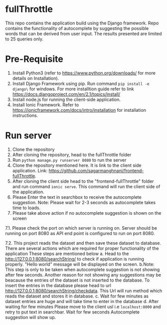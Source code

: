 # fullThrottle
This repo contains the application build using the Django framework. Repo contains the functionality of autocomplete by suggesting the possible words that can be derived from user input. The results presented are limited to 25 queries only.

# Pre-Requisite
1. Install Python3 (refer to https://www.python.org/downloads/ for more details on Installation).
2. Install Django Framework using pip. Run command `pip install -e django\` for windows. For more installtion guide refer to link https://docs.djangoproject.com/en/2.1/topics/install/ 
3. Install node.js for running the client-side application.
4. Install Ionic Framework. Refer to https://ionicframework.com/docs/intro/installation for installation instructions.

# Run server

1. Clone the repository
2. After cloning the repository, head to the fullThrottle folder
3. Run `python manage.py runserver 8080` to run the server
4. Clone the repository mentioned here. It is link to the client side application. Link: https://github.com/sagarmanghnani/frontend-fullThrottle.
5. After cloning the client side head to the "frontend-fullThrottle" folder and run command `ionic serve`. This command will run the client side of the application.
6. Please Enter the text in searchbox to receive the autocomplete suggestion.
    Note: Please wait for 2-3 seconds as autocomplete takes time to loads.
7. Please take above action if no autocomplete suggestion is shown on the screen
   
7.1. Please check the port on which server is running on. Server should be running on port 8080 as API end point is configured to run on port 8080.

7.2. This project reads the dataset and then save these dataset to database. There are several actions which are required for proper functionality of the application
These steps are mentioned below
    a. Head to the http://127.0.0.1:8080/searchString/ to check if application is running properly. "Hello world" message will be displayed on the screen.
    b.Note: This step is only to be taken when autocomplete suggestion is not showing after few seconds. 
    Another reason for not showing any suggestions may be beacause the entries of the dataset is not inserted to the database. To insert the entries in the database
    please head to url http://127.0.0.1:8080/searchString/checkdata. This Url will run method which reads the dataset and stores it in database.
    c. Wait for few minutes as dataset entries are huge and will take time to enter in the database
    d. After waiting for few minutes Please move to the client usl i.e `localhost:8000` and retry to put text in searchbar. Wait for few seconds Autocomplete suggestion will show up.
